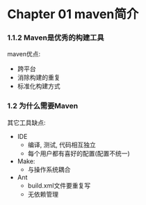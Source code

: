 # Chapter 01 maven简介

### 1.1.2 Maven是优秀的构建工具

maven优点:
* 跨平台
* 消除构建的重复
* 标准化构建方式

### 1.2 为什么需要Maven

其它工具缺点:
* IDE
    * 编译, 测试, 代码相互独立
    * 每个用户都有喜好的配置(配置不统一)
* Make: 
    * 与操作系统耦合
* Ant
    * build.xml文件要重复写
    * 无依赖管理

